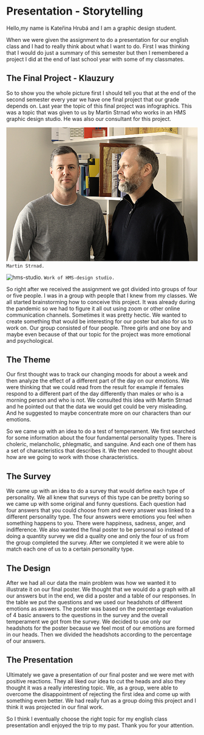 # Presentation - Storytelling 

Hello,my name is Kateřina Hrubá and I am a graphic design student.  

When we were given the assignment to do a presentation for our english class and I had to really think about what I want to do. First I was thinking that I would do just a summary of this semester but then I remembered a project I did at the end of last school year with some of my classmates. 

## The Final Project - Klauzury 
So to show you the whole picture first I should tell you that at the end of the second semester every year we have one final project that our grade depends on. Last year the topic of this final project was infographics. This was a topic that was given to us by Martin Strnad who works in an HMS graphic design studio. He was also our consultant for this project. 

![strnad.](./img/strnad.jpg)
`Martin Strnad.`

![hms-studio.](./img/hms-studio)
`Work of HMS-design studio.`


So right after we received the assignment we got divided into groups of four or five people. I was in a group with people that I knew from my classes. We all started brainstorming how to conceive this project. It was already during the pandemic so we had to figure it all out using zoom or other online communication channels. Sometimes it was pretty hectic.
We wanted to create something that would be interesting for our poster but also for us to work on. Our group consisted of four people. Three girls and one boy and maybe even because of that our topic for the project was more emotional and psychological. 

## The Theme
Our first thought was to track our changing moods for about a week and then analyze the effect of a different part of the day on our emotions. We were thinking that we could read from the result for example if females respond to a different part of the day differently than males or who is a morning person and who is not. We consulted this idea with Martin Strnad and he pointed out that the data we would get could be very misleading. And he suggested to maybe concentrate more on our characters than our emotions. 

So we came up with an idea to do a test of temperament. We first searched for some information about the four fundamental personality types. There is choleric, melancholic, phlegmatic, and sanguine. And each one of them has a set of characteristics that describes it. We then needed to thought about how are we going to work with those characteristics.

## The Survey
We came up with an idea to do a survey that would define each type of personality. We all knew that surveys of this type can be pretty boring so we came up with some original and funny questions. Each question had four answers that you could choose from and every answer was linked to a different personality type. The four answers were emotions you feel when something happens to you. There were happiness, sadness, anger, and indifference. We also wanted the final poster to be personal so instead of doing a quantity survey we did a quality one and only the four of us from the group completed the survey. After we completed it we were able to match each one of us to a certain personality type. 

## The Design
After we had all our data the main problem was how we wanted it to illustrate it on our final poster. We thought that we would do a graph with all our answers but in the end, we did a poster and a table of our responses. In the table we put the questions and we used our headshots of different emotions as answers. The poster was based on the percentage evaluation of 4 basic answers to the questions in the survey and the overall temperament we got from the survey. We decided to use only our headshots for the poster because we feel most of our emotions are formed in our heads. Then we divided the headshots according to the percentage of our answers. 

## The Presentation
Ultimately we gave a presentation of our final poster and we were met with positive reactions. They all liked our idea to cut the heads and also they thought it was a really interesting topic. We, as a group, were able to overcome the disappointment of rejecting the first idea and come up with something even better. We had really fun as a group doing this project and I think it was projected in our final work.

So I think I eventually choose the right topic for my english class presentation andI enjoyed the trip to my past.
Thank you for your attention.

